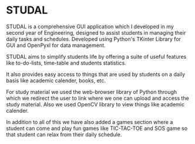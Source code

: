 # STUDAL

STUDAL is a comprehensive GUI application which I developed in my second year of Engineering, designed to assist students in managing their daily tasks and schedules. Developed using Python's TKinter Library for GUI and OpenPyxl for data management. 

STUDAL aims to simplify students life by offering a suite of useful features like to-do-lists, time-table and students statistics.

It also provides easy access to things that are used by students on a daily basis like academic calender, books, etc.

For study material we used the web-browser library of Python through which we redirect the user to link where we one can upload and access the study material.
Also we used OpenCV library to view things like academic calender.

In addition to all of this we have also added a games section where a student can come and play fun games like TIC-TAC-TOE and SOS game so that student can relax from their daily schedule.
